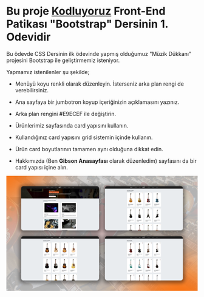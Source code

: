 # Bu proje [Kodluyoruz](https://kodluyoruz.org) Front-End Patikası "Bootstrap" Dersinin 1. Odevidir

Bu ödevde CSS Dersinin ilk ödevinde yapmış olduğumuz "Müzik Dükkanı" projesini Bootstrap ile geliştirmemiz isteniyor.

Yapmamız istenilenler şu şekilde;

- Menüyü koyu renkli olarak düzenleyin. İsterseniz arka plan rengi de verebilirsiniz.

- Ana sayfaya bir jumbotron koyup içeriğinizin açıklamasını yazınız.

- Arka plan rengini #E9ECEF ile değiştirin.

- Ürünlerimiz sayfasında card yapısını kullanın.

- Kullandığınız card yapısını grid sistemin içinde kullanın.

- Ürün card boyutlarının tamamen aynı olduğuna dikkat edin.

- Hakkımızda (Ben **Gibson Anasayfası** olarak düzenledim) sayfasını da bir card yapısı içine alın.

![](Bootstrapodev1.png)